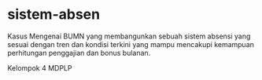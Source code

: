 # sistem-absen
 Kasus Mengenai BUMN yang membangunkan sebuah sistem absensi yang sesuai dengan tren dan kondisi terkini yang mampu mencakupi kemampuan perhitungan penggajian dan bonus bulanan. 

Kelompok 4 MDPLP
